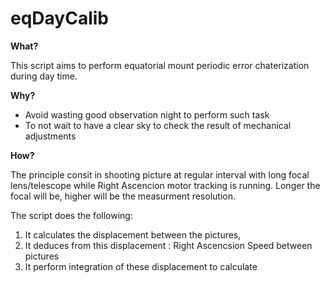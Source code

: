 # eqDayCalib

**What?**

This script aims to perform equatorial mount periodic error chaterization during day time.

**Why?**

- Avoid wasting good observation night to perform such task
- To not wait to have a clear sky to check the result of mechanical adjustments

**How?**

The principle consit in shooting picture at regular interval with long focal lens/telescope while Right Ascencion motor tracking is running. 
Longer the focal will be, higher will be the measurment resolution.

The script does the following:
1. It calculates the displacement between the pictures,
2. It deduces from this displacement : Right Ascencsion Speed between pictures
3. It perform integration of these displacement to calculate 
